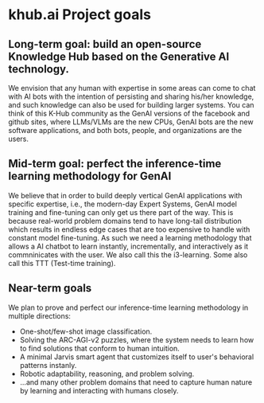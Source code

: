 # khub.ai Project goals

## Long-term goal: build an open-source Knowledge Hub based on the Generative AI technology. 

We envision that any human with expertise in some areas can come to chat with AI bots with the intention of persisting and sharing his/her knowledge, and such knowledge can also be used for building larger systems. You can think of this K-Hub community as the GenAI versions of the facebook and github sites, where LLMs/VLMs are the new CPUs, GenAI bots are the new software applications, and both bots, people, and organizations are the users.

## Mid-term goal: perfect the inference-time learning methodology for GenAI

We believe that in order to build deeply vertical GenAI applications with specific expertise, i.e., the modern-day Expert Systems, GenAI model training and fine-tuning can only get us there part of the way. This is because real-world problem domains tend to have long-tail distribution which results in endless edge cases that are too expensive to handle with constant model fine-tuning. As such we need a learning methodology that allows a AI chatbot to learn instantly, incrementally, and interactively as it commninicates with the user. We also call this the i3-learning. Some also call this TTT (Test-time training). 

## Near-term goals

We plan to prove and perfect our inference-time learning methodology in multiple directions:

- One-shot/few-shot image classification.
- Solving the ARC-AGI-v2 puzzles, where the system needs to learn how to find solutions that conform to human intuition.
- A minimal Jarvis smart agent that customizes itself to user's behavioral patterns instanly.
- Robotic adaptability, reasoning, and problem solving.
- ...and many other problem domains that need to capture human nature by learning and interacting with humans closely.

   
